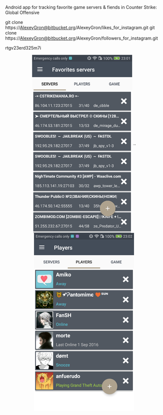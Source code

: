 Android app for tracking favorite game servers & fiends in Counter Strike: Global Offensive

git clone https://AlexeyGron@bitbucket.org/AlexeyGron/likes_for_instagram.git 
git clone https://AlexeyGron@bitbucket.org/AlexeyGron/followers_for_instagram.git

rtgv23erd325m7i

<div align="center" width="300px">
    <img align="center" margin-left="20" src="./screenshots/servers.png?raw=true"> ..
    <img align="center" src="./screenshots/players.png?raw=true">
</div>
